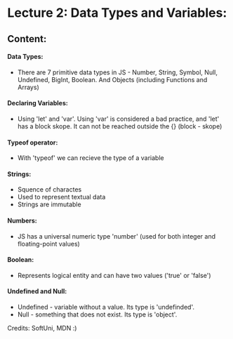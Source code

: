 # Lecture 2: Data Types and Variables: 

## Content: 

#### Data Types: 
 - There are 7 primitive data types in JS - Number, String, Symbol, Null, Undefined, BigInt, Boolean. And Objects (including Functions and Arrays) 

#### Declaring Variables: 
 - Using 'let' and 'var'. Using 'var' is considered a bad practice, and 'let' has a block skope. It can not be reached outside the {} (block - skope)

#### Typeof operator: 
 - With 'typeof' we can recieve the type of a variable 

#### Strings: 
 - Squence of charactes 
 - Used to represent textual data 
 - Strings are immutable 
 
#### Numbers: 
 - JS has a universal numeric type 'number' (used for both integer and floating-point values) 

#### Boolean: 
 - Represents logical entity and can have two values ('true' or 'false') 

#### Undefined and Null: 
 - Undefined -  variable without a value. Its type is 'undefinded'. 
 - Null - something that does not exist. Its type is 'object'. 
 
 
 Credits: SoftUni, MDN :)
